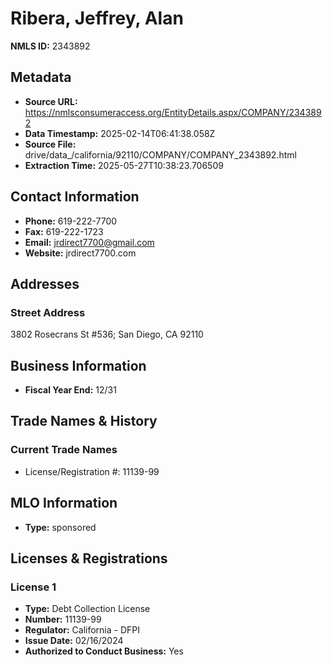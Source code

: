 # Ribera, Jeffrey, Alan

**NMLS ID:** 2343892

## Metadata
- **Source URL:** https://nmlsconsumeraccess.org/EntityDetails.aspx/COMPANY/2343892
- **Data Timestamp:** 2025-02-14T06:41:38.058Z
- **Source File:** drive/data_/california/92110/COMPANY/COMPANY_2343892.html
- **Extraction Time:** 2025-05-27T10:38:23.706509

## Contact Information
- **Phone:** 619-222-7700
- **Fax:** 619-222-1723
- **Email:** jrdirect7700@gmail.com
- **Website:** jrdirect7700.com

## Addresses
### Street Address
3802 Rosecrans St #536; San Diego, CA 92110

## Business Information
- **Fiscal Year End:** 12/31

## Trade Names & History
### Current Trade Names
- License/Registration #: 11139-99

## MLO Information
- **Type:** sponsored

## Licenses & Registrations

### License 1
- **Type:** Debt Collection License
- **Number:** 11139-99
- **Regulator:** California - DFPI
- **Issue Date:** 02/16/2024
- **Authorized to Conduct Business:** Yes
